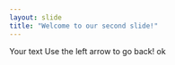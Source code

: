 ```yaml
---
layout: slide
title: "Welcome to our second slide!"
---
```

Your text
Use the left arrow to go back!
ok
